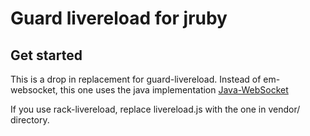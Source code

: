 Guard livereload for jruby
==========================

Get started
-----------

This is a drop in replacement for guard-livereload. Instead of em-websocket,
this one uses the java implementation [Java-WebSocket](https://github.com/TooTallNate/Java-WebSocket)

If you use rack-livereload, replace livereload.js with the one in
vendor/ directory.
